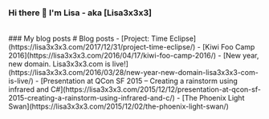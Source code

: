 ### Hi there 👋 I'm Lisa - aka [Lisa3x3x3]
<br />
### My blog posts
# Blog posts
<!-- BLOG-POST-LIST:START -->
- [Project: Time Eclipse](https://lisa3x3x3.com/2017/12/31/project-time-eclipse/)
- [Kiwi Foo Camp 2016](https://lisa3x3x3.com/2016/04/17/kiwi-foo-camp-2016/)
- [New year, new domain. Lisa3x3x3.com is live!](https://lisa3x3x3.com/2016/03/28/new-year-new-domain-lisa3x3x3-com-is-live/)
- [Presentation at QCon SF 2015 – Creating a rainstorm using infrared and C#](https://lisa3x3x3.com/2015/12/12/presentation-at-qcon-sf-2015-creating-a-rainstorm-using-infrared-and-c/)
- [The Phoenix Light Swan](https://lisa3x3x3.com/2015/12/02/the-phoenix-light-swan/)
<!-- BLOG-POST-LIST:END -->
